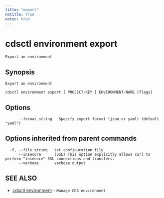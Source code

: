 ```yaml
---
title: "export"
notitle: true
notoc: true
---
```

# cdsctl environment export

`Export an environment`

## Synopsis

`Export an environment`

```
cdsctl environment export [ PROJECT-KEY ] ENVIRONMENT-NAME [flags]
```

## Options

```
      --format string   Specify export format (json or yaml) (default "yaml")
```

## Options inherited from parent commands

```
  -f, --file string   set configuration file
      --insecure      (SSL) This option explicitly allows curl to perform "insecure" SSL connections and transfers.
      --verbose       verbose output
```

## SEE ALSO

* [cdsctl environment](/docs/components/cdsctl/environment/)	 - `Manage CDS environment`

